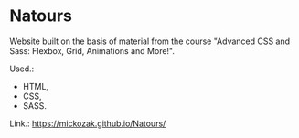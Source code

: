 # Natours

Website built on the basis of material from the course "Advanced CSS and Sass: Flexbox, Grid, Animations and More!".

Used.:

- HTML,
- CSS,
- SASS.

Link.: https://mickozak.github.io/Natours/
